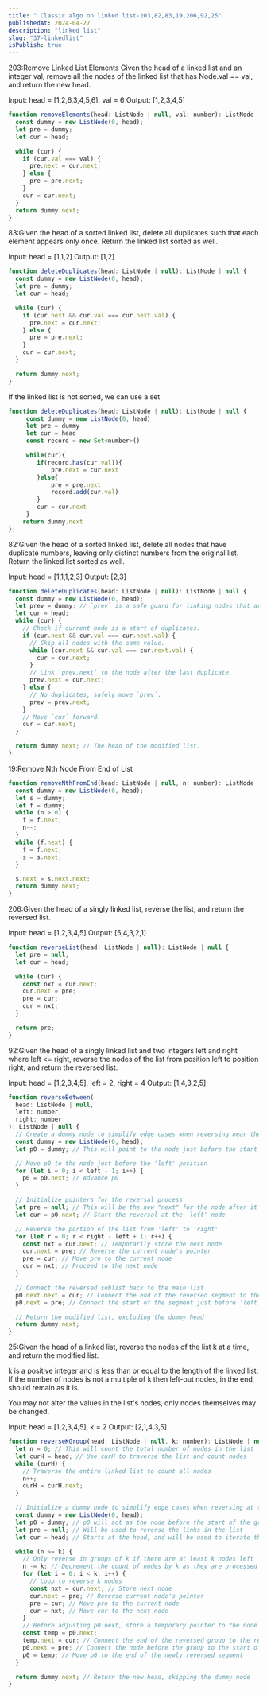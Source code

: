 ```yaml
---
title: " Classic algo on linked list-203,82,83,19,206,92,25"
publishedAt: 2024-04-27
description: "linked list"
slug: "37-linkedlist"
isPublish: true
---
```


203:Remove Linked List Elements
Given the head of a linked list and an integer val, remove all the nodes of the linked list that has Node.val == val, and return the new head.

Input: head = [1,2,6,3,4,5,6], val = 6
Output: [1,2,3,4,5]

```js
function removeElements(head: ListNode | null, val: number): ListNode | null {
  const dummy = new ListNode(0, head);
  let pre = dummy;
  let cur = head;

  while (cur) {
    if (cur.val === val) {
      pre.next = cur.next;
    } else {
      pre = pre.next;
    }
    cur = cur.next;
  }
  return dummy.next;
}
```

83:Given the head of a sorted linked list, delete all duplicates such that each element appears only once. Return the linked list sorted as well.

Input: head = [1,1,2]
Output: [1,2]

```js
function deleteDuplicates(head: ListNode | null): ListNode | null {
  const dummy = new ListNode(0, head);
  let pre = dummy;
  let cur = head;

  while (cur) {
    if (cur.next && cur.val === cur.next.val) {
      pre.next = cur.next;
    } else {
      pre = pre.next;
    }
    cur = cur.next;
  }

  return dummy.next;
}
```

If the linked list is not sorted, we can use a set

```js
function deleteDuplicates(head: ListNode | null): ListNode | null {
     const dummy = new ListNode(0, head)
     let pre = dummy
     let cur = head
     const record = new Set<number>()

     while(cur){
        if(record.has(cur.val)){
            pre.next = cur.next
        }else{
            pre = pre.next
            record.add(cur.val)
        }
        cur = cur.next
     }
    return dummy.next
};
```

82:Given the head of a sorted linked list, delete all nodes that have duplicate numbers, leaving only distinct numbers from the original list. Return the linked list sorted as well.

Input: head = [1,1,1,2,3]
Output: [2,3]

```js
function deleteDuplicates(head: ListNode | null): ListNode | null {
  const dummy = new ListNode(0, head);
  let prev = dummy; // `prev` is a safe guard for linking nodes that are not duplicates.
  let cur = head;
  while (cur) {
    // Check if current node is a start of duplicates.
    if (cur.next && cur.val === cur.next.val) {
      // Skip all nodes with the same value.
      while (cur.next && cur.val === cur.next.val) {
        cur = cur.next;
      }
      // Link `prev.next` to the node after the last duplicate.
      prev.next = cur.next;
    } else {
      // No duplicates, safely move `prev`.
      prev = prev.next;
    }
    // Move `cur` forward.
    cur = cur.next;
  }

  return dummy.next; // The head of the modified list.
}
```

19:Remove Nth Node From End of List

```js
function removeNthFromEnd(head: ListNode | null, n: number): ListNode | null {
  const dummy = new ListNode(0, head);
  let s = dummy;
  let f = dummy;
  while (n > 0) {
    f = f.next;
    n--;
  }
  while (f.next) {
    f = f.next;
    s = s.next;
  }

  s.next = s.next.next;
  return dummy.next;
}
```

206:Given the head of a singly linked list, reverse the list, and return the reversed list.

Input: head = [1,2,3,4,5]
Output: [5,4,3,2,1]

```js
function reverseList(head: ListNode | null): ListNode | null {
  let pre = null;
  let cur = head;

  while (cur) {
    const nxt = cur.next;
    cur.next = pre;
    pre = cur;
    cur = nxt;
  }

  return pre;
}
```

92:Given the head of a singly linked list and two integers left and right where left <= right, reverse the nodes of the list from position left to position right, and return the reversed list.

Input: head = [1,2,3,4,5], left = 2, right = 4
Output: [1,4,3,2,5]

```js
function reverseBetween(
  head: ListNode | null,
  left: number,
  right: number
): ListNode | null {
  // Create a dummy node to simplify edge cases when reversing near the head
  const dummy = new ListNode(0, head);
  let p0 = dummy; // This will point to the node just before the start of the region to reverse

  // Move p0 to the node just before the 'left' position
  for (let i = 0; i < left - 1; i++) {
    p0 = p0.next; // Advance p0
  }

  // Initialize pointers for the reversal process
  let pre = null; // This will be the new "next" for the node after it gets reversed
  let cur = p0.next; // Start the reversal at the 'left' node

  // Reverse the portion of the list from 'left' to 'right'
  for (let r = 0; r < right - left + 1; r++) {
    const nxt = cur.next; // Temporarily store the next node
    cur.next = pre; // Reverse the current node's pointer
    pre = cur; // Move pre to the current node
    cur = nxt; // Proceed to the next node
  }

  // Connect the reversed sublist back to the main list
  p0.next.next = cur; // Connect the end of the reversed segment to the node after 'right'
  p0.next = pre; // Connect the start of the segment just before 'left' to the start of the reversed segment

  // Return the modified list, excluding the dummy head
  return dummy.next;
}
```

25:Given the head of a linked list, reverse the nodes of the list k at a time, and return the modified list.

k is a positive integer and is less than or equal to the length of the linked list. If the number of nodes is not a multiple of k then left-out nodes, in the end, should remain as it is.

You may not alter the values in the list's nodes, only nodes themselves may be changed.

Input: head = [1,2,3,4,5], k = 2
Output: [2,1,4,3,5]

```js
function reverseKGroup(head: ListNode | null, k: number): ListNode | null {
  let n = 0; // This will count the total number of nodes in the list
  let curH = head; // Use curH to traverse the list and count nodes
  while (curH) {
    // Traverse the entire linked list to count all nodes
    n++;
    curH = curH.next;
  }

  // Initialize a dummy node to simplify edge cases when reversing at the start of the list
  const dummy = new ListNode(0, head);
  let p0 = dummy; // p0 will act as the node before the start of the group to be reversed
  let pre = null; // Will be used to reverse the links in the list
  let cur = head; // Starts at the head, and will be used to iterate through the list

  while (n >= k) {
    // Only reverse in groups of k if there are at least k nodes left
    n -= k; // Decrement the count of nodes by k as they are processed
    for (let i = 0; i < k; i++) {
      // Loop to reverse k nodes
      const nxt = cur.next; // Store next node
      cur.next = pre; // Reverse current node's pointer
      pre = cur; // Move pre to the current node
      cur = nxt; // Move cur to the next node
    }
    // Before adjusting p0.next, store a temporary pointer to the node before the reversed segment
    const temp = p0.next;
    temp.next = cur; // Connect the end of the reversed group to the rest of the list
    p0.next = pre; // Connect the node before the group to the start of the reversed group
    p0 = temp; // Move p0 to the end of the newly reversed segment
  }

  return dummy.next; // Return the new head, skipping the dummy node
}
```
